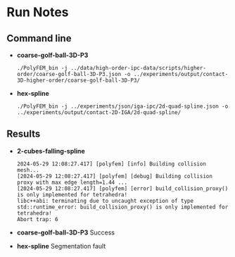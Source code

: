 # Run Notes

## Command line

- **coarse-golf-ball-3D-P3**
    ```
    ./PolyFEM_bin -j ../data/high-order-ipc-data/scripts/higher-order/coarse-golf-ball-3D-P3.json -o ../experiments/output/contact-3D-higher-order/coarse-golf-ball-3D-P3/
    ```
- **hex-spline**
    ```
    ./PolyFEM_bin -j ../experiments/json/iga-ipc/2d-quad-spline.json -o ../experiments/output/contact-2D-IGA/2d-quad-spline/
    ```

## Results

- **2-cubes-falling-spline**
    ```
    2024-05-29 12:08:27.417] [polyfem] [info] Building collision mesh...
    [2024-05-29 12:08:27.417] [polyfem] [debug] Building collision proxy with max edge length=1.44 ...
    [2024-05-29 12:08:27.417] [polyfem] [error] build_collision_proxy() is only implemented for tetrahedra!
    libc++abi: terminating due to uncaught exception of type std::runtime_error: build_collision_proxy() is only implemented for tetrahedra!
    Abort trap: 6
    ```

- **coarse-golf-ball-3D-P3**
    Success

- **hex-spline**
    Segmentation fault